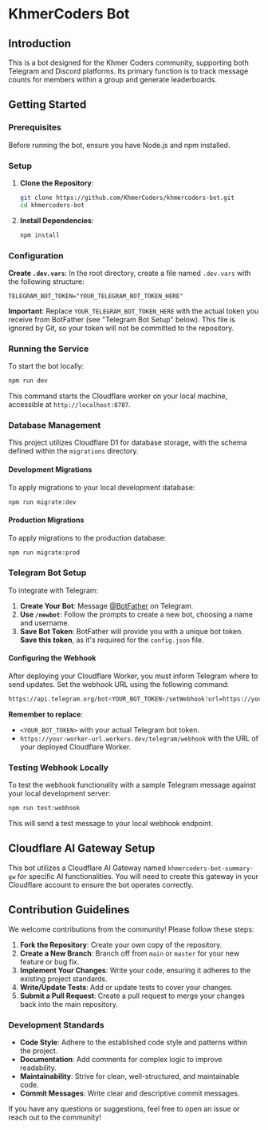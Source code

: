 # KhmerCoders Bot

## Introduction

This is a bot designed for the Khmer Coders community, supporting both Telegram and Discord platforms. Its primary function is to track message counts for members within a group and generate leaderboards.

## Getting Started

### Prerequisites

Before running the bot, ensure you have Node.js and npm installed.

### Setup

1. **Clone the Repository**:

   ```bash
   git clone https://github.com/KhmerCoders/khmercoders-bot.git
   cd khmercoders-bot
   ```

2. **Install Dependencies**:

   ```bash
   npm install
   ```

### Configuration

**Create `.dev.vars`**:
In the root directory, create a file named `.dev.vars` with the following structure:

```
TELEGRAM_BOT_TOKEN="YOUR_TELEGRAM_BOT_TOKEN_HERE"
```

**Important**: Replace `YOUR_TELEGRAM_BOT_TOKEN_HERE` with the actual token you receive from BotFather (see "Telegram Bot Setup" below). This file is ignored by Git, so your token will not be committed to the repository.

### Running the Service

To start the bot locally:

```bash
npm run dev
```

This command starts the Cloudflare worker on your local machine, accessible at `http://localhost:8787`.

### Database Management

This project utilizes Cloudflare D1 for database storage, with the schema defined within the `migrations` directory.

#### Development Migrations

To apply migrations to your local development database:

```bash
npm run migrate:dev
```

#### Production Migrations

To apply migrations to the production database:

```bash
npm run migrate:prod
```

### Telegram Bot Setup

To integrate with Telegram:

1. **Create Your Bot**: Message [@BotFather](https://t.me/BotFather) on Telegram.
2. **Use `/newbot`**: Follow the prompts to create a new bot, choosing a name and username.
3. **Save Bot Token**: BotFather will provide you with a unique bot token. **Save this token**, as it's required for the `config.json` file.

#### Configuring the Webhook

After deploying your Cloudflare Worker, you must inform Telegram where to send updates. Set the webhook URL using the following command:

```bash
https://api.telegram.org/bot<YOUR_BOT_TOKEN>/setWebhook?url=https://your-worker-url.workers.dev/telegram/webhook
```

**Remember to replace**:

- `<YOUR_BOT_TOKEN>` with your actual Telegram bot token.
- `https://your-worker-url.workers.dev/telegram/webhook` with the URL of your deployed Cloudflare Worker.

### Testing Webhook Locally

To test the webhook functionality with a sample Telegram message against your local development server:

```bash
npm run test:webhook
```

This will send a test message to your local webhook endpoint.

## Cloudflare AI Gateway Setup

This bot utilizes a Cloudflare AI Gateway named `khmercoders-bot-summary-gw` for specific AI functionalities. You will need to create this gateway in your Cloudflare account to ensure the bot operates correctly.

## Contribution Guidelines

We welcome contributions from the community! Please follow these steps:

1. **Fork the Repository**: Create your own copy of the repository.
2. **Create a New Branch**: Branch off from `main` or `master` for your new feature or bug fix.
3. **Implement Your Changes**: Write your code, ensuring it adheres to the existing project standards.
4. **Write/Update Tests**: Add or update tests to cover your changes.
5. **Submit a Pull Request**: Create a pull request to merge your changes back into the main repository.

### Development Standards

- **Code Style**: Adhere to the established code style and patterns within the project.
- **Documentation**: Add comments for complex logic to improve readability.
- **Maintainability**: Strive for clean, well-structured, and maintainable code.
- **Commit Messages**: Write clear and descriptive commit messages.

If you have any questions or suggestions, feel free to open an issue or reach out to the community!
